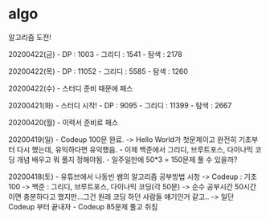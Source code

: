 # algo
알고리즘 도전!

20200422(금)
	- DP : 1003
	- 그리디 : 1541
	- 탐색 : 2178

20200422(목)
	- DP : 11052
	- 그리디 : 5585
	- 탐색 : 1260

20200422(수)
	- 스터디 준비 때문에 패스

20200421(화)
	- 스터디 시작!
	- DP : 9095
	- 그리디 : 11399
	- 탐색 : 2667

20200420(월)
	- 이력서 준비로 패스

20200419(일)
	- Codeup 100문 완료.
		-> Hello World가 첫문제이고 완전히 기초부터 다시 했는데, 유익하다면 유익했음.
	- 이제 백준에서 그리디, 브루트포스, 다이나믹 코딩 개념 배우고 뭐 풀지 정해야됨.
	- 일주일만에 50*3 = 150문제 풀 수 있을까?


20200418(토)
	- 유튜브에서 나동빈 쌤의 알고리즘 공부방법 시청
		-> Codeup : 기초 100
		-> 백준 : 그리디, 브루트포스, 다이나믹 코딩(각 50문)
		-> 순수 공부시간 50시간이면 충분하다고 했지만...그건 원래 코딩 하던 사람들 얘기인거 같고..
		-> 일단 Codeup 부터 끝내자
	- Codeup 85문제 풀고 취침
